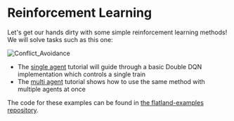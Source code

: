 Reinforcement Learning
===

Let's get our hands dirty with some simple reinforcement learning methods! We will solve tasks such as this one:

![Conflict_Avoidance](https://i.imgur.com/AvBHKaD.gif)

- The [single agent](rl/single-agent) tutorial will guide through a basic Double DQN implementation which controls a single train
- The [multi agent](rl/multi-agent) tutorial shows how to use the same method with multiple agents at once

The code for these examples can be found in [the flatland-examples repository](https://gitlab.aicrowd.com/flatland/flatland-examples).